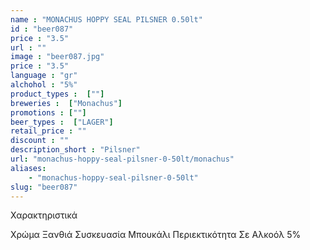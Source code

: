 ```yaml
---
name : "MONACHUS HOPPY SEAL PILSNER 0.50lt"
id : "beer087"
price : "3.5"
url : ""
image : "beer087.jpg"
price : "3.5"
language : "gr"
alchohol : "5%"
product_types :  [""]
breweries :  ["Monachus"]
promotions : [""]
beer_types :  ["LAGER"]
retail_price : ""
discount : ""
description_short : "Pilsner"
url: "monachus-hoppy-seal-pilsner-0-50lt/monachus"
aliases: 
    - "monachus-hoppy-seal-pilsner-0-50lt"
slug: "beer087"
---
```


Χαρακτηριστικά

Χρώμα
Ξανθιά
Συσκευασία
Μπουκάλι
Περιεκτικότητα Σε Αλκοόλ
5%
